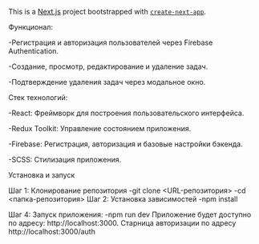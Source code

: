 This is a [Next.js](https://nextjs.org) project bootstrapped with [`create-next-app`](https://github.com/vercel/next.js/tree/canary/packages/create-next-app).

Функционал:

-Регистрация и авторизация пользователей через Firebase Authentication.

-Создание, просмотр, редактирование и удаление задач.

-Подтверждение удаления задач через модальное окно.

Стек технологий:

-React: Фреймворк для построения пользовательского интерфейса.

-Redux Toolkit: Управление состоянием приложения.

-Firebase: Регистрация, авторизация и базовые настройки бэкенда.

-SCSS: Стилизация приложения.

Установка и запуск

Шаг 1: Клонирование репозитория
-git clone <URL-репозитория>
-cd <папка-репозитория>
Шаг 2: Установка зависимостей
-npm install

Шаг 4: Запуск приложения:
-npm run dev
Приложение будет доступно по адресу: http://localhost:3000. Старница авторизации по адресу http://localhost:3000/auth
